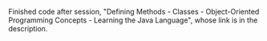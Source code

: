 Finished code after session, "Defining Methods - Classes - Object-Oriented Programming Concepts - Learning the Java Language", whose link is in the description.

